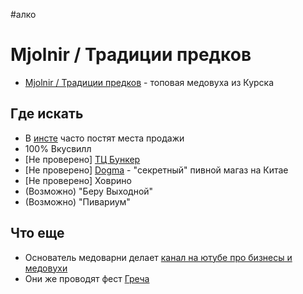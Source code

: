 #алко 

# Mjolnir / Традиции предков

- [Mjolnir / Традиции предков](https://mjolnir.pro/) - топовая медовуха из Курска

## Где искать

- В [инсте](https://www.instagram.com/mjolnir_brewery/) часто постят места продажи
- 100% Вкусвилл
- [Не проверено] [ТЦ Бункер](https://yandex.ru/maps/-/CCUo6SWz8B)
- [Не проверено] [Dogma](http://dogmabottleshop.ru/) - "секретный" пивной магаз на Китае
- [Не проверено] Ховрино
- (Возможно) "Беру Выходной"
- (Возможно) "Пивариум"

## Что еще

- Основатель медоварни делает [канал на ютубе про бизнесы и медовухи](https://www.youtube.com/@user-yb4xr6uc6f/featured)
- Они же проводят фест [Греча](Греча.md)